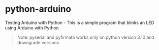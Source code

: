 # python-arduino

Testing Arduino with Python - This is a simple program that blinks an LED using Arduino with Python

> Note:
> pyserial and pyfirmata works only on python version 3.10 and downgrade versions
